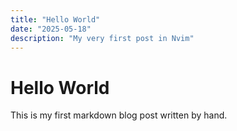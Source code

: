 ```yaml
---
title: "Hello World"
date: "2025-05-18"
description: "My very first post in Nvim"
---
```


# Hello World

This is my first markdown blog post written by hand.
